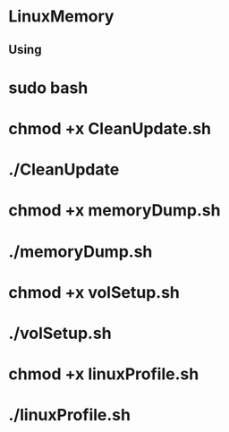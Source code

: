 # LinuxMemory


Using
--------------
# sudo bash

# chmod +x CleanUpdate.sh
# ./CleanUpdate

# chmod +x memoryDump.sh

# ./memoryDump.sh

# chmod +x volSetup.sh

# ./volSetup.sh

# chmod +x linuxProfile.sh

# ./linuxProfile.sh
